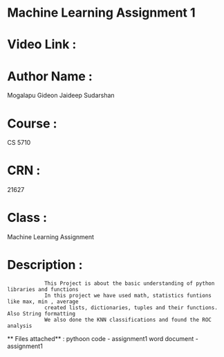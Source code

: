# Machine Learning Assignment 1
# Video Link : 
# Author Name : 
Mogalapu Gideon Jaideep Sudarshan
# Course      : 
CS 5710
# CRN            : 
21627
# Class       : 
Machine Learning Assignment
# Description : 
                This Project is about the basic understanding of python libraries and functions
                In this project we have used math, statistics funtions like max, min , average
                created lists, dictionaries, tuples and their functions. Also String formatting
                We also done the KNN classifications and found the ROC analysis
** Files attached** : pythoon code - assignment1
                   word document - assignment1

